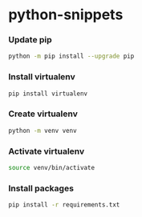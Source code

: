 # python-snippets

### Update pip
``` bash
python -m pip install --upgrade pip
```

### Install virtualenv
``` bash
pip install virtualenv
```

### Create virtualenv
``` bash
python -m venv venv
```

### Activate virtualenv
``` bash
source venv/bin/activate
```

### Install packages
``` bash
pip install -r requirements.txt
```
